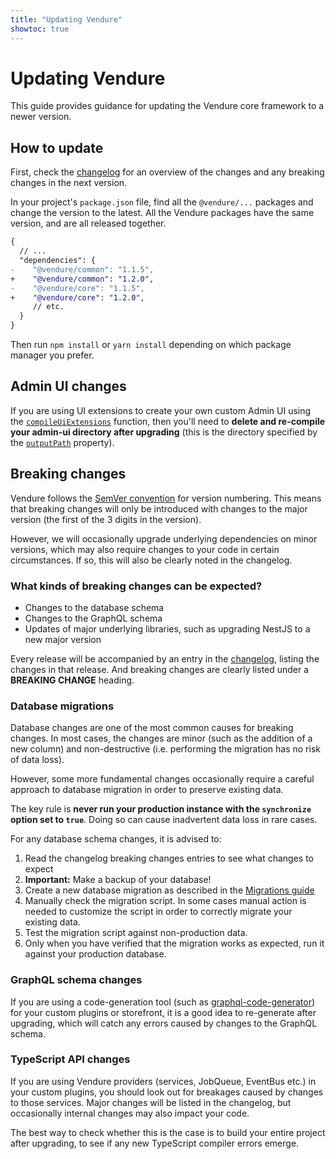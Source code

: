 ```yaml
---
title: "Updating Vendure"
showtoc: true
---
```


# Updating Vendure

This guide provides guidance for updating the Vendure core framework to a newer version.

## How to update

First, check the [changelog](https://github.com/vendure-ecommerce/vendure/blob/master/CHANGELOG.md) for an overview of the changes and any breaking changes in the next version.

In your project's `package.json` file, find all the `@vendure/...` packages and change the version
to the latest. All the Vendure packages have the same version, and are all released together.

```diff
{
  // ...
  "dependencies": {
-    "@vendure/common": "1.1.5",
+    "@vendure/common": "1.2.0",
-    "@vendure/core": "1.1.5",
+    "@vendure/core": "1.2.0",
     // etc.
  }
}
```

Then run `npm install` or `yarn install` depending on which package manager you prefer.

## Admin UI changes

If you are using UI extensions to create your own custom Admin UI using the [`compileUiExtensions`](/reference/admin-ui-api/ui-devkit/compile-ui-extensions/) function, then you'll need to **delete and re-compile your admin-ui directory after upgrading** (this is the directory specified by the [`outputPath`](/reference/admin-ui-api/ui-devkit/ui-extension-compiler-options#outputpath) property).

## Breaking changes

Vendure follows the [SemVer convention](https://semver.org/) for version numbering. This means that breaking changes will only be introduced with changes to the major version (the first of the 3 digits in the version).

However, we will occasionally upgrade underlying dependencies on minor versions, which may also require changes to your code in certain circumstances. If so, this will
also be clearly noted in the changelog.

### What kinds of breaking changes can be expected?

* Changes to the database schema
* Changes to the GraphQL schema
* Updates of major underlying libraries, such as upgrading NestJS to a new major version

Every release will be accompanied by an entry in the [changelog](https://github.com/vendure-ecommerce/vendure/blob/master/CHANGELOG.md), listing the changes in that release. And breaking changes are clearly listed under a **BREAKING CHANGE** heading.

### Database migrations

Database changes are one of the most common causes for breaking changes. In most cases, the changes are minor (such as the addition of a new column) and non-destructive (i.e. performing the migration has no risk of data loss).

However, some more fundamental changes occasionally require a careful approach to database migration in order to preserve existing data.

The key rule is **never run your production instance with the `synchronize` option set to `true`**. Doing so can cause inadvertent data loss in rare cases.

For any database schema changes, it is advised to:

1. Read the changelog breaking changes entries to see what changes to expect
2. **Important:** Make a backup of your database!
3. Create a new database migration as described in the [Migrations guide](/guides/developer-guide/migrations/)
4. Manually check the migration script. In some cases manual action is needed to customize the script in order to correctly migrate your existing data.
5. Test the migration script against non-production data.
6. Only when you have verified that the migration works as expected, run it against your production database.

### GraphQL schema changes

If you are using a code-generation tool (such as [graphql-code-generator](https://graphql-code-generator.com/)) for your custom plugins or storefront, it is a good idea to re-generate after upgrading, which will catch any errors caused by changes to the GraphQL schema.

### TypeScript API changes

If you are using Vendure providers (services, JobQueue, EventBus etc.) in your custom plugins, you should look out for breakages caused by changes to those services. Major changes will be listed in the changelog, but occasionally internal changes may also impact your code. 

The best way to check whether this is the case is to build your entire project after upgrading, to see if any new TypeScript compiler errors emerge.

